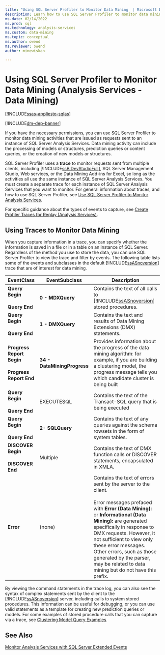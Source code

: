 ```yaml
---
title: "Using SQL Server Profiler to Monitor Data Mining  | Microsoft Docs"
description: Learn how to use SQL Server Profiler to monitor data mining activities that are issued as requests sent to an instance of SQL Server Analysis Services.
ms.date: 02/14/2022
ms.prod: sql
ms.technology: analysis-services
ms.custom: data-mining
ms.topic: conceptual
ms.author: owend
ms.reviewer: owend
author: minewiskan

---
```

# Using SQL Server Profiler to Monitor Data Mining (Analysis Services - Data Mining)
[!INCLUDE[ssas-appliesto-sqlas](../includes/ssas-appliesto-sqlas.md)]

[!INCLUDE[dm-dep-banner](../includes/dm-dep-banner.md)]

  If you have the necessary permissions, you can use SQL Server Profiler to monitor data mining activities that are issued as requests sent to an instance of SQL Server Analysis Services. Data mining activity can include the processing of models or structures, prediction queries or content queries, or the creation of new models or structures.  
  
 SQL Server Profiler uses a **trace** to monitor requests sent from multiple clients, including [!INCLUDE[ssBIDevStudioFull](../includes/ssbidevstudiofull-md.md)], SQL Server Management Studio, Web services, or the Data Mining Add-ins for Excel, so long as the activities all use the same instance of SQL Server Analysis Services. You must create a separate trace for each instance of SQL Server Analysis Services that you want to monitor. For general information about traces, and how to use SQL Server Profiler, see [Use SQL Server Profiler to Monitor Analysis Services](../../analysis-services/instances/use-sql-server-profiler-to-monitor-analysis-services.md).  
  
 For specific guidance about the types of events to capture, see [Create Profiler Traces for Replay &#40;Analysis Services&#41;](../../analysis-services/instances/create-profiler-traces-for-replay-analysis-services.md).  
  
## Using Traces to Monitor Data Mining  
 When you capture information in a trace, you can specify whether the information is saved in a file or in a table on an instance of SQL Server. Regardless of the method you use to store the data, you can use SQL Server Profiler to view the trace and filter by events. The following table lists some of the events and subclasses in the default [!INCLUDE[ssASnoversion](../includes/ssasnoversion-md.md)] trace that are of interest for data mining.  
  
|EventClass|EventSubclass|Description|  
|----------------|-------------------|-----------------|  
|**Query Begin**<br /><br /> **Query End**|**0 - MDXQuery**|Contains the text of all calls to [!INCLUDE[ssASnoversion](../includes/ssasnoversion-md.md)] stored procedures.|  
|**Query Begin**<br /><br /> **Query End**|**1 - DMXQuery**|Contains the text and results of Data Mining Extensions (DMX) statements.|  
|**Progress Report Begin**<br /><br /> **Progress Report End**|**34 - DataMiningProgress**|Provides information about the progress of the data mining algorithm: for example, if you are building a clustering model, the progress message tells you which candidate cluster is being built|  
|**Query Begin**<br /><br /> **Query End**|EXECUTESQL|Contains the text of the Transact-SQL query that is being executed|  
|**Query Begin**<br /><br /> **Query End**|**2- SQLQuery**|Contains the text of any queries against the schema rowsets in the form of system tables.|  
|**DISCOVER Begin**<br /><br /> **DISCOVER End**|Multiple|Contains the text of DMX function calls or DISCOVER statements, encapsulated in XMLA.|  
|**Error**|(none)|Contains the text of errors sent by the server to the client.<br /><br /> Error messages prefaced with **Error (Data Mining):** or **Informational (Data Mining):** are generated specifically in response to DMX requests. However, it not sufficient to view only these error messages. Other errors, such as those generated by the parser, may be related to data mining but do not have this prefix.|  
  
 By viewing the command statements in the trace log, you can also see the syntax of complex statements sent by the client to the [!INCLUDE[ssASnoversion](../includes/ssasnoversion-md.md)] server, including calls to system stored procedures. This information can be useful for debugging, or you can use valid statements as a template for creating new prediction queries or models. For some examples of stored procedure calls that you can capture via a trace, see [Clustering Model Query Examples](../../analysis-services/data-mining/clustering-model-query-examples.md).  
  
## See Also  

 [Monitor Analysis Services with SQL Server Extended Events](../../analysis-services/instances/monitor-analysis-services-with-sql-server-extended-events.md)  
  
  
